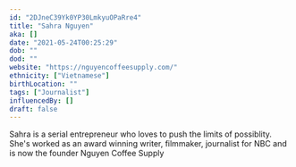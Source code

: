 ```yaml
---
id: "2DJneC39Yk0YP30LmkyuOPaRre4"
title: "Sahra Nguyen"
aka: []
date: "2021-05-24T00:25:29"
dob: ""
dod: ""
website: "https://nguyencoffeesupply.com/"
ethnicity: ["Vietnamese"]
birthLocation: ""
tags: ["Journalist"]
influencedBy: []
draft: false
---
```


Sahra is a serial entrepreneur who loves to push the limits of possiblity. She's
worked as an award winning writer, filmmaker, journalist for NBC and is now the
founder Nguyen Coffee Supply
